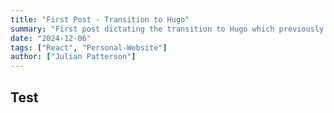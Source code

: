 ```yaml
---
title: "First Post - Transition to Hugo"
summary: "First post dictating the transition to Hugo which previously replaced a custom react website"
date: "2024-12-06"
tags: ["React", "Personal-Website"]
author: ["Julian Patterson"]
---
```


## Test
